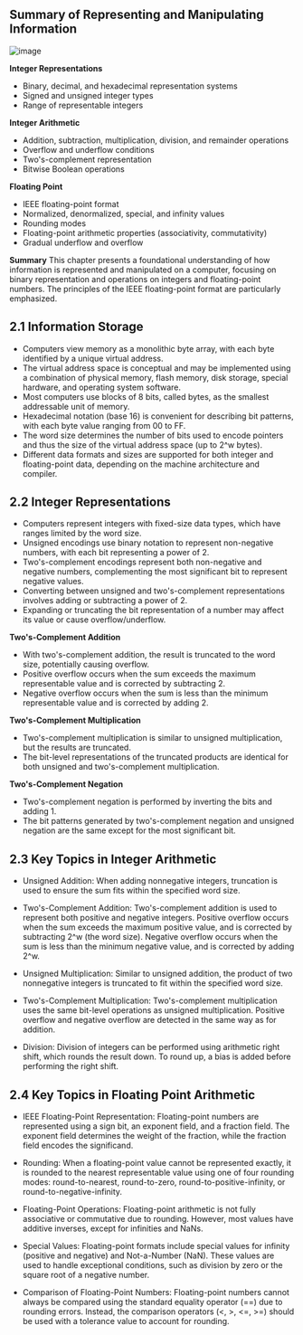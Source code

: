 ## Summary of Representing and Manipulating Information
![image](https://github.com/Zumh/csapp2024/assets/17211423/0cfffe4b-5ca8-4d66-85be-b4980ef9143e)

**Integer Representations**
* Binary, decimal, and hexadecimal representation systems
* Signed and unsigned integer types
* Range of representable integers

**Integer Arithmetic**
* Addition, subtraction, multiplication, division, and remainder operations
* Overflow and underflow conditions
* Two's-complement representation
* Bitwise Boolean operations

**Floating Point**
* IEEE floating-point format
* Normalized, denormalized, special, and infinity values
* Rounding modes
* Floating-point arithmetic properties (associativity, commutativity)
* Gradual underflow and overflow

**Summary**
This chapter presents a foundational understanding of how information is represented and manipulated on a computer, focusing on binary representation and operations on integers and floating-point numbers. The principles of the IEEE floating-point format are particularly emphasized.

## 2.1 **Information Storage**

* Computers view memory as a monolithic byte array, with each byte identified by a unique virtual address.
* The virtual address space is conceptual and may be implemented using a combination of physical memory, flash memory, disk storage, special hardware, and operating system software.
* Most computers use blocks of 8 bits, called bytes, as the smallest addressable unit of memory.
* Hexadecimal notation (base 16) is convenient for describing bit patterns, with each byte value ranging from 00 to FF.
* The word size determines the number of bits used to encode pointers and thus the size of the virtual address space (up to 2^w bytes).
* Different data formats and sizes are supported for both integer and floating-point data, depending on the machine architecture and compiler.

## 2.2 **Integer Representations**

* Computers represent integers with fixed-size data types, which have ranges limited by the word size.
* Unsigned encodings use binary notation to represent non-negative numbers, with each bit representing a power of 2.
* Two's-complement encodings represent both non-negative and negative numbers, complementing the most significant bit to represent negative values.
* Converting between unsigned and two's-complement representations involves adding or subtracting a power of 2.
* Expanding or truncating the bit representation of a number may affect its value or cause overflow/underflow.

**Two's-Complement Addition**

* With two's-complement addition, the result is truncated to the word size, potentially causing overflow.
* Positive overflow occurs when the sum exceeds the maximum representable value and is corrected by subtracting 2.
* Negative overflow occurs when the sum is less than the minimum representable value and is corrected by adding 2.

**Two's-Complement Multiplication**

* Two's-complement multiplication is similar to unsigned multiplication, but the results are truncated.
* The bit-level representations of the truncated products are identical for both unsigned and two's-complement multiplication.

**Two's-Complement Negation**

* Two's-complement negation is performed by inverting the bits and adding 1.
* The bit patterns generated by two's-complement negation and unsigned negation are the same except for the most significant bit.
  
## 2.3 **Key Topics in Integer Arithmetic**

* Unsigned Addition: When adding nonnegative integers, truncation is used to ensure the sum fits within the specified word size.

* Two's-Complement Addition: Two's-complement addition is used to represent both positive and negative integers. Positive overflow occurs when the sum exceeds the maximum positive value, and is corrected by subtracting 2^w (the word size). Negative overflow occurs when the sum is less than the minimum negative value, and is corrected by adding 2^w.

* Unsigned Multiplication: Similar to unsigned addition, the product of two nonnegative integers is truncated to fit within the specified word size.

* Two's-Complement Multiplication: Two's-complement multiplication uses the same bit-level operations as unsigned multiplication. Positive overflow and negative overflow are detected in the same way as for addition.

* Division: Division of integers can be performed using arithmetic right shift, which rounds the result down. To round up, a bias is added before performing the right shift.
## 2.4 **Key Topics in Floating Point Arithmetic**

* IEEE Floating-Point Representation: Floating-point numbers are represented using a sign bit, an exponent field, and a fraction field. The exponent field determines the weight of the fraction, while the fraction field encodes the significand.

* Rounding: When a floating-point value cannot be represented exactly, it is rounded to the nearest representable value using one of four rounding modes: round-to-nearest, round-to-zero, round-to-positive-infinity, or round-to-negative-infinity.

* Floating-Point Operations: Floating-point arithmetic is not fully associative or commutative due to rounding. However, most values have additive inverses, except for infinities and NaNs.

* Special Values: Floating-point formats include special values for infinity (positive and negative) and Not-a-Number (NaN). These values are used to handle exceptional conditions, such as division by zero or the square root of a negative number.

* Comparison of Floating-Point Numbers: Floating-point numbers cannot always be compared using the standard equality operator (==) due to rounding errors. Instead, the comparison operators (<, >, <=, >=) should be used with a tolerance value to account for rounding.
